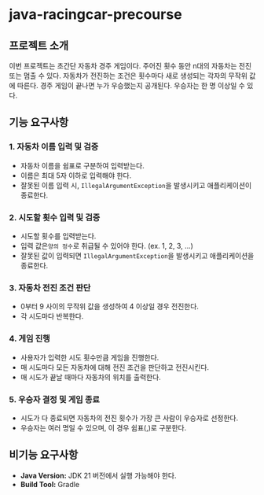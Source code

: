 # java-racingcar-precourse

## 프로젝트 소개
이번 프로젝트는 초간단 자동차 경주 게임이다.
주어진 횟수 동안 n대의 자동차는 전진 또는 멈출 수 있다.
자동차가 전진하는 조건은 횟수마다 새로 생성되는 각자의 무작위 값에 따른다.
경주 게임이 끝나면 누가 우승했는지 공개된다. 우승자는 한 명 이상일 수 있다.

## 기능 요구사항
### 1. 자동차 이름 입력 및 검증
- 자동차 이름을 쉼표로 구분하여 입력받는다.
- 이름은 최대 5자 이하로 입력해야 한다.
- 잘못된 이름 입력 시, `IllegalArgumentException`을 발생시키고 애플리케이션이 종료한다.

### 2. 시도할 횟수 입력 및 검증
- 시도할 횟수를 입력받는다.
- 입력 값은`양의 정수`로 취급될 수 있어야 한다. (ex. 1, 2, 3, ...)
- 잘못된 값이 입력되면 `IllegalArgumentException`을 발생시키고 애플리케이션을 종료한다.

### 3. 자동차 전진 조건 판단
- 0부터 9 사이의 무작위 값을 생성하여 4 이상일 경우 전진한다.
- 각 시도마다 반복한다.

### 4. 게임 진행
- 사용자가 입력한 시도 횟수만큼 게임을 진행한다.
- 매 시도마다 모든 자동차에 대해 전진 조건을 판단하고 전진시킨다.
- 매 시도가 끝날 때마다 자동차의 위치를 출력한다.

### 5. 우승자 결정 및 게임 종료
- 시도가 다 종료되면 자동차의 전진 횟수가 가장 큰 사람이 우승자로 선정한다.
- 우승자는 여러 명일 수 있으며, 이 경우 쉼표(,)로 구분한다.

## 비기능 요구사항
- **Java Version:** JDK 21 버전에서 실행 가능해야 한다.
- **Build Tool:** Gradle